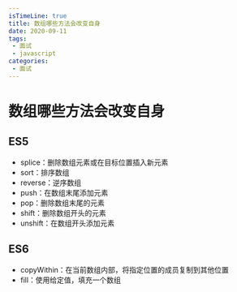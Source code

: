 ```yaml
---
isTimeLine: true
title: 数组哪些方法会改变自身
date: 2020-09-11
tags:
 - 面试
 - javascript
categories:
 - 面试
---
```

# 数组哪些方法会改变自身
## ES5
* splice：删除数组元素或在目标位置插入新元素
* sort：排序数组
* reverse：逆序数组
* push：在数组末尾添加元素
* pop：删除数组末尾的元素
* shift：删除数组开头的元素
* unshift：在数组开头添加元素

## ES6
* copyWithin：在当前数组内部，将指定位置的成员复制到其他位置
* fill：使用给定值，填充一个数组
<comment/>